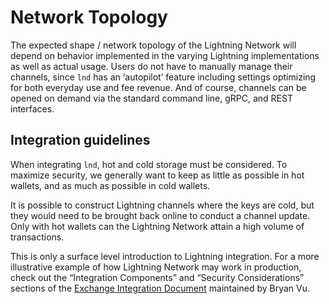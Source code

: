 # Network Topology

The expected shape / network topology of the Lightning Network will depend on behavior implemented in the varying Lightning implementations as well as actual usage. Users do not have to manually manage their channels, since `lnd` has an ‘autopilot’ feature including settings optimizing for both everyday use and fee revenue. And of course, channels can be opened on demand via the standard command line, gRPC, and REST interfaces.

## Integration guidelines

When integrating `lnd`, hot and cold storage must be considered. To maximize security, we generally want to keep as little as possible in hot wallets, and as much as possible in cold wallets.

It is possible to construct Lightning channels where the keys are cold, but they would need to be brought back online to conduct a channel update. Only with hot wallets can the Lightning Network attain a high volume of transactions.

This is only a surface level introduction to Lightning integration. For a more illustrative example of how Lightning Network may work in production, check out the “Integration Components” and “Security Considerations” sections of the [Exchange Integration Document](https://docs.google.com/document/d/1r38-_IgtfOkhJh4QbN7l6bl7Rol05qS-i7BjM3AjKOQ/edit) maintained by Bryan Vu.

